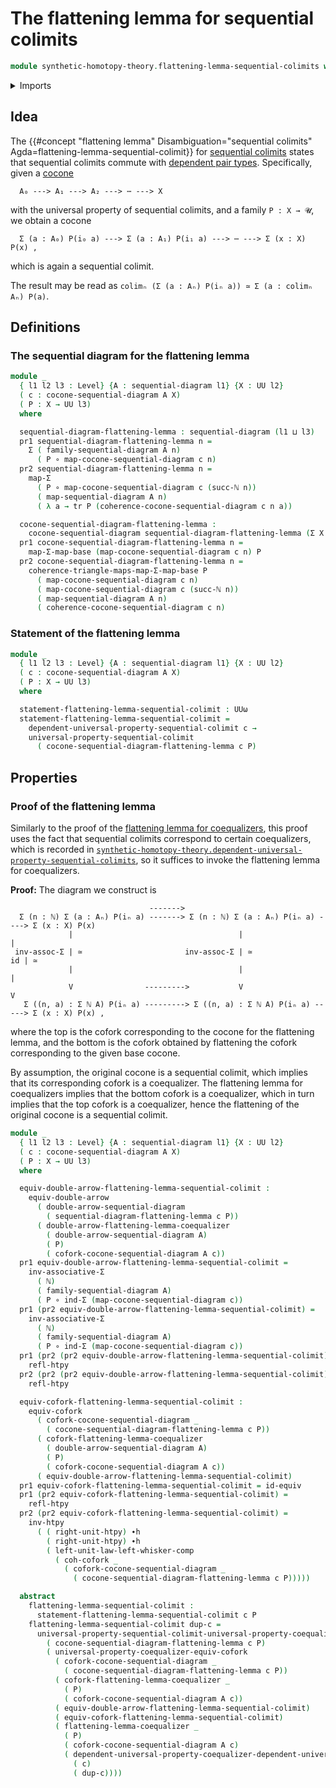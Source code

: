 # The flattening lemma for sequential colimits

```agda
module synthetic-homotopy-theory.flattening-lemma-sequential-colimits where
```

<details><summary>Imports</summary>

```agda
open import elementary-number-theory.natural-numbers

open import foundation.action-on-identifications-functions
open import foundation.dependent-pair-types
open import foundation.equivalences
open import foundation.equivalences-double-arrows
open import foundation.function-types
open import foundation.functoriality-dependent-pair-types
open import foundation.homotopies
open import foundation.identity-types
open import foundation.transport-along-identifications
open import foundation.type-arithmetic-dependent-pair-types
open import foundation.universe-levels
open import foundation.whiskering-homotopies-composition

open import synthetic-homotopy-theory.cocones-under-sequential-diagrams
open import synthetic-homotopy-theory.coforks
open import synthetic-homotopy-theory.dependent-universal-property-sequential-colimits
open import synthetic-homotopy-theory.equivalences-coforks
open import synthetic-homotopy-theory.flattening-lemma-coequalizers
open import synthetic-homotopy-theory.sequential-diagrams
open import synthetic-homotopy-theory.universal-property-coequalizers
open import synthetic-homotopy-theory.universal-property-sequential-colimits
```

</details>

## Idea

The
{{#concept "flattening lemma" Disambiguation="sequential colimits" Agda=flattening-lemma-sequential-colimit}}
for
[sequential colimits](synthetic-homotopy-theory.universal-property-sequential-colimits.md)
states that sequential colimits commute with
[dependent pair types](foundation.dependent-pair-types.md). Specifically, given
a [cocone](synthetic-homotopy-theory.cocones-under-sequential-diagrams.md)

```text
  A₀ ---> A₁ ---> A₂ ---> ⋯ ---> X
```

with the universal property of sequential colimits, and a family `P : X → 𝓤`, we
obtain a cocone

```text
  Σ (a : A₀) P(i₀ a) ---> Σ (a : A₁) P(i₁ a) ---> ⋯ ---> Σ (x : X) P(x) ,
```

which is again a sequential colimit.

The result may be read as
`colimₙ (Σ (a : Aₙ) P(iₙ a)) ≃ Σ (a : colimₙ Aₙ) P(a)`.

## Definitions

### The sequential diagram for the flattening lemma

```agda
module _
  { l1 l2 l3 : Level} {A : sequential-diagram l1} {X : UU l2}
  ( c : cocone-sequential-diagram A X)
  ( P : X → UU l3)
  where

  sequential-diagram-flattening-lemma : sequential-diagram (l1 ⊔ l3)
  pr1 sequential-diagram-flattening-lemma n =
    Σ ( family-sequential-diagram A n)
      ( P ∘ map-cocone-sequential-diagram c n)
  pr2 sequential-diagram-flattening-lemma n =
    map-Σ
      ( P ∘ map-cocone-sequential-diagram c (succ-ℕ n))
      ( map-sequential-diagram A n)
      ( λ a → tr P (coherence-cocone-sequential-diagram c n a))

  cocone-sequential-diagram-flattening-lemma :
    cocone-sequential-diagram sequential-diagram-flattening-lemma (Σ X P)
  pr1 cocone-sequential-diagram-flattening-lemma n =
    map-Σ-map-base (map-cocone-sequential-diagram c n) P
  pr2 cocone-sequential-diagram-flattening-lemma n =
    coherence-triangle-maps-map-Σ-map-base P
      ( map-cocone-sequential-diagram c n)
      ( map-cocone-sequential-diagram c (succ-ℕ n))
      ( map-sequential-diagram A n)
      ( coherence-cocone-sequential-diagram c n)
```

### Statement of the flattening lemma

```agda
module _
  { l1 l2 l3 : Level} {A : sequential-diagram l1} {X : UU l2}
  ( c : cocone-sequential-diagram A X)
  ( P : X → UU l3)
  where

  statement-flattening-lemma-sequential-colimit : UUω
  statement-flattening-lemma-sequential-colimit =
    dependent-universal-property-sequential-colimit c →
    universal-property-sequential-colimit
      ( cocone-sequential-diagram-flattening-lemma c P)
```

## Properties

### Proof of the flattening lemma

Similarly to the proof of the
[flattening lemma for coequalizers](synthetic-homotopy-theory.flattening-lemma-coequalizers.md),
this proof uses the fact that sequential colimits correspond to certain
coequalizers, which is recorded in
[`synthetic-homotopy-theory.dependent-universal-property-sequential-colimits`](synthetic-homotopy-theory.dependent-universal-property-sequential-colimits.md),
so it suffices to invoke the flattening lemma for coequalizers.

**Proof:** The diagram we construct is

```text
                               ------->
  Σ (n : ℕ) Σ (a : Aₙ) P(iₙ a) -------> Σ (n : ℕ) Σ (a : Aₙ) P(iₙ a) ----> Σ (x : X) P(x)
             |                                     |                            |
 inv-assoc-Σ | ≃                       inv-assoc-Σ | ≃                       id | ≃
             |                                     |                            |
             V                --------->           V                            V
   Σ ((n, a) : Σ ℕ A) P(iₙ a) ---------> Σ ((n, a) : Σ ℕ A) P(iₙ a) -----> Σ (x : X) P(x) ,
```

where the top is the cofork corresponding to the cocone for the flattening
lemma, and the bottom is the cofork obtained by flattening the cofork
corresponding to the given base cocone.

By assumption, the original cocone is a sequential colimit, which implies that
its corresponding cofork is a coequalizer. The flattening lemma for coequalizers
implies that the bottom cofork is a coequalizer, which in turn implies that the
top cofork is a coequalizer, hence the flattening of the original cocone is a
sequential colimit.

```agda
module _
  { l1 l2 l3 : Level} {A : sequential-diagram l1} {X : UU l2}
  ( c : cocone-sequential-diagram A X)
  ( P : X → UU l3)
  where

  equiv-double-arrow-flattening-lemma-sequential-colimit :
    equiv-double-arrow
      ( double-arrow-sequential-diagram
        ( sequential-diagram-flattening-lemma c P))
      ( double-arrow-flattening-lemma-coequalizer
        ( double-arrow-sequential-diagram A)
        ( P)
        ( cofork-cocone-sequential-diagram A c))
  pr1 equiv-double-arrow-flattening-lemma-sequential-colimit =
    inv-associative-Σ
      ( ℕ)
      ( family-sequential-diagram A)
      ( P ∘ ind-Σ (map-cocone-sequential-diagram c))
  pr1 (pr2 equiv-double-arrow-flattening-lemma-sequential-colimit) =
    inv-associative-Σ
      ( ℕ)
      ( family-sequential-diagram A)
      ( P ∘ ind-Σ (map-cocone-sequential-diagram c))
  pr1 (pr2 (pr2 equiv-double-arrow-flattening-lemma-sequential-colimit)) =
    refl-htpy
  pr2 (pr2 (pr2 equiv-double-arrow-flattening-lemma-sequential-colimit)) =
    refl-htpy

  equiv-cofork-flattening-lemma-sequential-colimit :
    equiv-cofork
      ( cofork-cocone-sequential-diagram _
        ( cocone-sequential-diagram-flattening-lemma c P))
      ( cofork-flattening-lemma-coequalizer
        ( double-arrow-sequential-diagram A)
        ( P)
        ( cofork-cocone-sequential-diagram A c))
      ( equiv-double-arrow-flattening-lemma-sequential-colimit)
  pr1 equiv-cofork-flattening-lemma-sequential-colimit = id-equiv
  pr1 (pr2 equiv-cofork-flattening-lemma-sequential-colimit) =
    refl-htpy
  pr2 (pr2 equiv-cofork-flattening-lemma-sequential-colimit) =
    inv-htpy
      ( ( right-unit-htpy) ∙h
        ( right-unit-htpy) ∙h
        ( left-unit-law-left-whisker-comp
          ( coh-cofork _
            ( cofork-cocone-sequential-diagram _
              ( cocone-sequential-diagram-flattening-lemma c P)))))

  abstract
    flattening-lemma-sequential-colimit :
      statement-flattening-lemma-sequential-colimit c P
    flattening-lemma-sequential-colimit dup-c =
      universal-property-sequential-colimit-universal-property-coequalizer
        ( cocone-sequential-diagram-flattening-lemma c P)
        ( universal-property-coequalizer-equiv-cofork
          ( cofork-cocone-sequential-diagram _
            ( cocone-sequential-diagram-flattening-lemma c P))
          ( cofork-flattening-lemma-coequalizer _
            ( P)
            ( cofork-cocone-sequential-diagram A c))
          ( equiv-double-arrow-flattening-lemma-sequential-colimit)
          ( equiv-cofork-flattening-lemma-sequential-colimit)
          ( flattening-lemma-coequalizer _
            ( P)
            ( cofork-cocone-sequential-diagram A c)
            ( dependent-universal-property-coequalizer-dependent-universal-property-sequential-colimit
              ( c)
              ( dup-c))))
```
